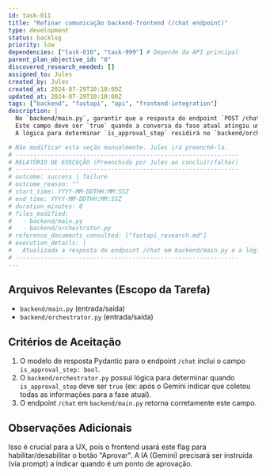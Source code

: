 ```yaml
---
id: task-011
title: "Refinar comunicação backend-frontend (/chat endpoint)"
type: development
status: backlog
priority: low
dependencies: ["task-010", "task-999"] # Depende da API principal
parent_plan_objective_id: "8"
discovered_research_needed: []
assigned_to: Jules
created_by: Jules
created_at: 2024-07-29T10:10:00Z
updated_at: 2024-07-29T10:10:00Z
tags: ["backend", "fastapi", "api", "frontend-integration"]
description: |
  No `backend/main.py`, garantir que a resposta do endpoint `POST /chat` inclua um campo booleano `is_approval_step`.
  Este campo deve ser `true` quando a conversa da fase atual atingiu um ponto onde o usuário deve usar o botão "Aprovar" para prosseguir. Caso contrário, deve ser `false`.
  A lógica para determinar `is_approval_step` residirá no `backend/orchestrator.py`.

# Não modificar esta seção manualmente. Jules irá preenchê-la.
# ---------------------------------------------------------------
# RELATÓRIO DE EXECUÇÃO (Preenchido por Jules ao concluir/falhar)
# ---------------------------------------------------------------
# outcome: success | failure
# outcome_reason: ""
# start_time: YYYY-MM-DDTHH:MM:SSZ
# end_time: YYYY-MM-DDTHH:MM:SSZ
# duration_minutes: 0
# files_modified:
#   - backend/main.py
#   - backend/orchestrator.py
# reference_documents_consulted: ["fastapi_research.md"]
# execution_details: |
#   Atualizada a resposta do endpoint /chat em backend/main.py e a lógica correspondente em backend/orchestrator.py para incluir o campo is_approval_step.
# ---------------------------------------------------------------
---
```


## Arquivos Relevantes (Escopo da Tarefa)
* `backend/main.py` (entrada/saída)
* `backend/orchestrator.py` (entrada/saída)

## Critérios de Aceitação
1. O modelo de resposta Pydantic para o endpoint `/chat` inclui o campo `is_approval_step: bool`.
2. O `backend/orchestrator.py` possui lógica para determinar quando `is_approval_step` deve ser `true` (ex: após o Gemini indicar que coletou todas as informações para a fase atual).
3. O endpoint `/chat` em `backend/main.py` retorna corretamente este campo.

## Observações Adicionais
Isso é crucial para a UX, pois o frontend usará este flag para habilitar/desabilitar o botão "Aprovar". A IA (Gemini) precisará ser instruída (via prompt) a indicar quando é um ponto de aprovação.
